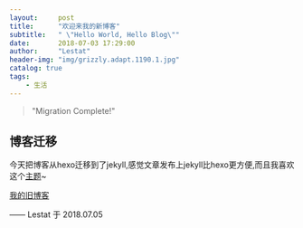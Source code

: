 ```yaml
---
layout:     post
title:      "欢迎来我的新博客"
subtitle:   " \"Hello World, Hello Blog\""
date:       2018-07-03 17:29:00
author:     "Lestat"
header-img: "img/grizzly.adapt.1190.1.jpg"
catalog: true
tags:
    - 生活
---
```


> "Migration Complete!"


## 博客迁移

今天把博客从hexo迁移到了jekyll,感觉文章发布上jekyll比hexo更方便,而且我喜欢这个[主题](https://github.com/Huxpro/huxpro.github.io)~

[我的旧博客](https://lestatmiao.github.io/)

—— Lestat 于 2018.07.05
